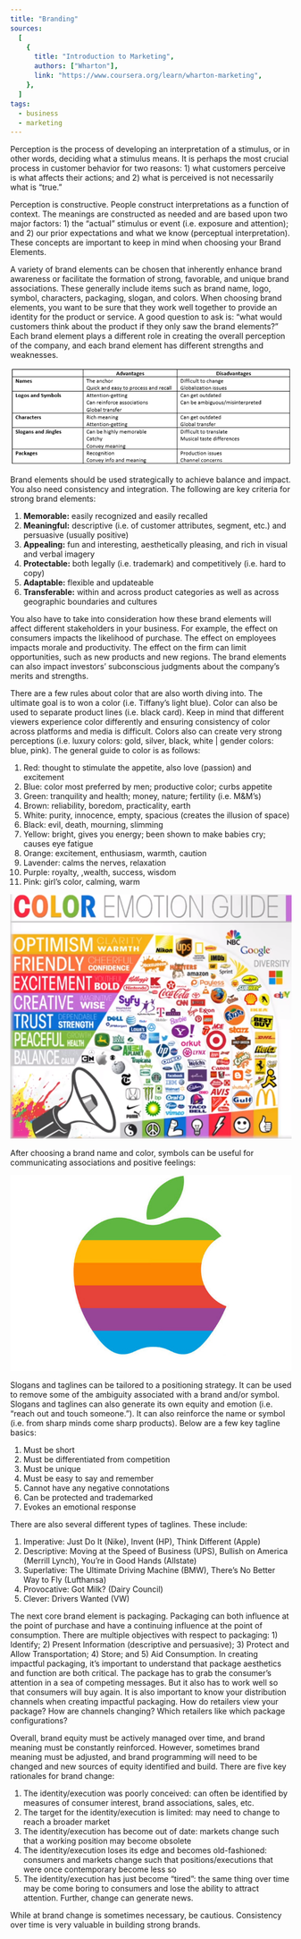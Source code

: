 ```yaml
---
title: "Branding"
sources:
  [
    {
      title: "Introduction to Marketing",
      authors: ["Wharton"],
      link: "https://www.coursera.org/learn/wharton-marketing",
    },
  ]
tags:
  - business
  - marketing
---
```


Perception is the process of developing an interpretation of a stimulus, or in other words, deciding what a stimulus means. It is perhaps the most crucial process in customer behavior for two reasons: 1) what customers perceive is what affects their actions; and 2) what is perceived is not necessarily what is “true.”

Perception is constructive. People construct interpretations as a function of context. The meanings are constructed as needed and are based upon two major factors: 1) the “actual” stimulus or event (i.e. exposure and attention); and 2) our prior expectations and what we know (perceptual interpretation). These concepts are important to keep in mind when choosing your Brand Elements.

A variety of brand elements can be chosen that inherently enhance brand awareness or facilitate the formation of strong, favorable, and unique brand associations. These generally include items such as brand name, logo, symbol, characters, packaging, slogan, and colors. When choosing brand elements, you want to be sure that they work well together to provide an identity for the product or service. A good question to ask is: “what would customers think about the product if they only saw the brand elements?” Each brand element plays a different role in creating the overall perception of the company, and each brand element has different strengths and weaknesses.

![Brand Element Chart](../../images/branding-img1.png)

Brand elements should be used strategically to achieve balance and impact. You also need consistency and integration. The following are key criteria for strong brand elements:

1. **Memorable:** easily recognized and easily recalled
2. **Meaningful:** descriptive (i.e. of customer attributes, segment, etc.) and persuasive (usually positive)
3. **Appealing:** fun and interesting, aesthetically pleasing, and rich in visual and verbal imagery
4. **Protectable:** both legally (i.e. trademark) and competitively (i.e. hard to copy)
5. **Adaptable:** flexible and updateable
6. **Transferable:** within and across product categories as well as across geographic boundaries and cultures

You also have to take into consideration how these brand elements will affect different stakeholders in your business. For example, the effect on consumers impacts the likelihood of purchase. The effect on employees impacts morale and productivity. The effect on the firm can limit opportunities, such as new products and new regions. The brand elements can also impact investors’ subconscious judgments about the company’s merits and strengths.

There are a few rules about color that are also worth diving into. The ultimate goal is to won a color (i.e. Tiffany’s light blue). Color can also be used to separate product lines (i.e. black card). Keep in mind that different viewers experience color differently and ensuring consistency of color across platforms and media is difficult. Colors also can create very strong perceptions (i.e. luxury colors: gold, silver, black, white | gender colors: blue, pink). The general guide to color is as follows:

1. Red: thought to stimulate the appetite, also love (passion) and excitement
1. Blue: color most preferred by men; productive color; curbs appetite
1. Green: tranquility and health; money, nature; fertility (i.e. M&M’s)
1. Brown: reliability, boredom, practicality, earth
1. White: purity, innocence, empty, spacious (creates the illusion of space)
1. Black: evil, death, mourning, slimming
1. Yellow: bright, gives you energy; been shown to make babies cry; causes eye fatigue
1. Orange: excitement, enthusiasm, warmth, caution
1. Lavender: calms the nerves, relaxation
1. Purple: royalty, ,wealth, success, wisdom
1. Pink: girl’s color, calming, warm

![Color Emotion Guide](../../images/branding-img2.png)

After choosing a brand name and color, symbols can be useful for communicating associations and positive feelings:

![Color Emotion Guide](../../images/branding-img3.png)

Slogans and taglines can be tailored to a positioning strategy. It can be used to remove some of the ambiguity associated with a brand and/or symbol. Slogans and taglines can also generate its own equity and emotion (i.e. “reach out and touch someone.”). It can also reinforce the name or symbol (i.e. from sharp minds come sharp products). Below are a few key tagline basics:

1. Must be short
1. Must be differentiated from competition
1. Must be unique
1. Must be easy to say and remember
1. Cannot have any negative connotations
1. Can be protected and trademarked
1. Evokes an emotional response

There are also several different types of taglines. These include:

1. Imperative: Just Do It (Nike), Invent (HP), Think Different (Apple)
1. Descriptive: Moving at the Speed of Business (UPS), Bullish on America (Merrill Lynch), You’re in Good Hands (Allstate)
1. Superlative: The Ultimate Driving Machine (BMW), There’s No Better Way to Fly (Lufthansa)
1. Provocative: Got Milk? (Dairy Council)
1. Clever: Drivers Wanted (VW)

The next core brand element is packaging. Packaging can both influence at the point of purchase and have a continuing influence at the point of consumption. There are multiple objectives with respect to packaging: 1) Identify; 2) Present Information (descriptive and persuasive); 3) Protect and Allow Transportation; 4) Store; and 5) Aid Consumption. In creating impactful packaging, it’s important to understand that package aesthetics and function are both critical. The package has to grab the consumer’s attention in a sea of competing messages. But it also has to work well so that consumers will buy again. It is also important to know your distribution channels when creating impactful packaging. How do retailers view your package? How are channels changing? Which retailers like which package configurations?

Overall, brand equity must be actively managed over time, and brand meaning must be constantly reinforced. However, sometimes brand meaning must be adjusted, and brand programming will need to be changed and new sources of equity identified and build. There are five key rationales for brand change:

1. The identity/execution was poorly conceived: can often be identified by measures of consumer interest, brand associations, sales, etc.
1. The target for the identity/execution is limited: may need to change to reach a broader market
1. The identity/execution has become out of date: markets change such that a working position may become obsolete
1. The identity/execution loses its edge and becomes old-fashioned: consumers and markets change such that positions/executions that were once contemporary become less so
1. The identity/execution has just become “tired”: the same thing over time may be come boring to consumers and lose the ability to attract attention. Further, change can generate news.

While at brand change is sometimes necessary, be cautious. Consistency over time is very valuable in building strong brands.
